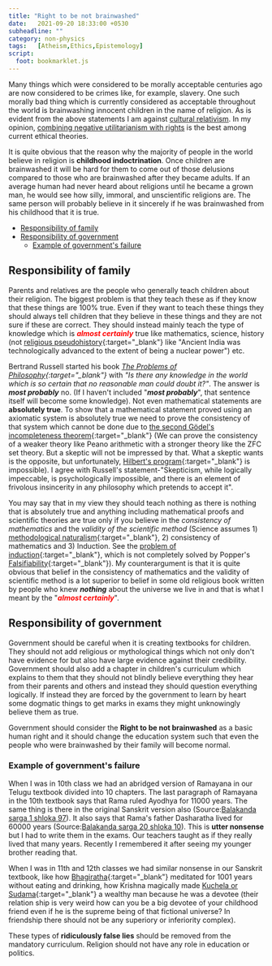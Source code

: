 ```yaml
---
title: "Right to be not brainwashed"
date:   2021-09-20 18:33:00 +0530
subheadline: ""
category: non-physics
tags:   [Atheism,Ethics,Epistemology]
script:
  foot: bookmarklet.js
---
```

Many things which were considered to be morally acceptable centuries ago are now considered to be crimes like, for example, slavery. One such morally bad thing which is currently considered as acceptable throughout the world is brainwashing innocent children in the name of religion.<!--more--> As is evident from the above statements I am against <a href="https://en.wikipedia.org/wiki/Cultural_relativism" target="_blank">cultural relativism</a>. In my opinion, <a href="https://en.wikipedia.org/wiki/Negative_utilitarianism#Combining_negative_utilitarianism_with_rights" target="_blank">combining negative utilitarianism with rights</a> is the best among current ethical theories.

It is quite obvious that the reason why the majority of people in the world believe in religion is **childhood indoctrination**. Once children are brainwashed it will be hard for them to come out of those delusions compared to those who are brainwashed after they became adults. If an average human had never heard about religions until he became a grown man, he would see how silly, immoral, and unscientific religions are. The same person will probably believe in it sincerely if he was brainwashed from his childhood that it is true.<br>
- [Responsibility of family](#responsibility-of-family)<br>
- [Responsibility of government](#responsibility-of-government)
    - [Example of government's failure](#example-of-governments-failure)

## Responsibility of family

Parents and relatives are the people who generally teach children about their religion. The biggest problem is that they teach these as if they know that these things are 100% true. Even if they want to teach these things they should always tell children that they believe in these things and they are not sure if these are correct. They should instead mainly teach the type of knowledge which is <span style="color:red">***almost certainly***</span> true like mathematics, science, history (not [religious pseudohistory](https://en.wikipedia.org/wiki/Pseudohistory#Hinduism){:target="_blank"} like "Ancient India was technologically advanced to the extent of being a nuclear power") etc.

Bertrand Russell started his book *[The Problems of Philosophy](https://books.google.co.in/books?id=F3CABBiwm6wC&newbks=0&pg=PA9#v=onepage&q&f=false){:target="_blank"}* with *"Is there any knowledge in the world which is so certain that no reasonable man could doubt it?"*. The answer is ***most probably*** no. (If I haven't included "***most probably***", that sentence itself will become some knowledge). Not even mathematical statements are **absolutely true**. To show that a mathematical statement proved using an axiomatic system is absolutely true we need to prove the consistency of that system which cannot be done due to [the second Gödel's incompleteness theorem](https://en.wikipedia.org/wiki/G%C3%B6del%27s_incompleteness_theorems#Second_incompleteness_theorem){:target="_blank"} (We can prove the consistency of a weaker theory like Peano arithmetic with a stronger theory like the ZFC set theory. But a skeptic will not be impressed by that. What a skeptic wants is the opposite, but unfortunately, [Hilbert's program](https://en.wikipedia.org/wiki/Hilbert%27s_program){:target="_blank"} is impossible). I agree with Russell's statement-"Skepticism, while logically impeccable, is psychologically impossible, and there is an element of frivolous insincerity in any philosophy which pretends to accept it".

You may say that in my view they should teach nothing as there is nothing that is absolutely true and anything including mathematical proofs and scientific theories are true only if you believe in the *consistency of mathematics* and the *validity of the scientific method* (Science assumes 1) [methodological naturalism](https://rationalwiki.org/wiki/Methodological_naturalism){:target="_blank"}, 2) consistency of mathematics and 3) Induction. See the [problem of induction](https://en.wikipedia.org/wiki/Problem_of_induction){:target="_blank"}, which is not completely solved by Popper's [Falsifiability](https://en.wikipedia.org/wiki/Falsifiability){:target="_blank"}). My counterargument is that it is quite obvious that belief in the consistency of mathematics and the validity of scientific method is a lot superior to belief in some old religious book written by people who knew ***nothing*** about the universe we live in and that is what I meant by the "<span style="color:red">***almost certainly***</span>".

## Responsibility of government

Government should be careful when it is creating textbooks for children. They should not add religious or mythological things which not only don't have evidence for but also have large evidence against their credibility. Government should also add a chapter in children's curriculum which explains to them that they should not blindly believe everything they hear from their parents and others and instead they should question everything logically. If instead they are forced by the government to learn by heart some dogmatic things to get marks in exams they might unknowingly believe them as true.

Government should consider the **Right to be not brainwashed** as a basic human right and it should change the education system such that even the people who were brainwashed by their family will become normal.

### Example of government's failure

When I was in 10th class we had an abridged version of Ramayana in our Telugu textbook divided into 10 chapters. The last paragraph of Ramayana in the 10th textbook says that Rama ruled Ayodhya for 11000 years. The same thing is there in the original Sanskrit version also (Source:<a href="https://sanskritdocuments.org/sites/valmikiramayan/baala/sarga1/balasans1.htm#Verse97" target="_blank">Balakanda sarga 1 shloka 97</a>). It also says that Rama's father Dasharatha lived for 60000 years (Source:<a href="https://sanskritdocuments.org/sites/valmikiramayan/baala/sarga20/balasans20.htm#Verse10" target="_blank">Balakanda sarga 20 shloka 10</a>). This is **utter nonsense** but I had to write them in the exams. Our teachers taught as if they really lived that many years. Recently I remembered it after seeing my younger brother reading that.

When I was in 11th and 12th classes we had similar nonsense in our Sanskrit textbook, like how [Bhagiratha](https://en.wikipedia.org/wiki/Bhagiratha#Bhag%C4%ABrathaprayatnam){:target="_blank"} meditated for 1001 years without eating and drinking, how Krishna magically made [Kuchela or Sudama](https://en.wikipedia.org/wiki/Sudama#Legend){:target="_blank"} a wealthy man because he was a devotee (their relation ship is very weird how can you be a big devotee of your childhood friend even if he is the supreme being of that fictional universe? In friendship there should not be any superiory or inferiority complex).

These types of **ridiculously false lies** should be removed from the mandatory curriculum. Religion should not have any role in education or politics.